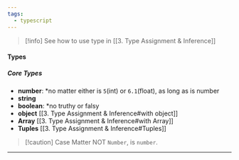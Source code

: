 ```yaml
---
tags:
  - typescript
---
```


>[!info]
>See how to use type in [[3. Type Assignment & Inference]]

#### Types
##### Core Types
- **number**: *no matter either is `5`(int) or `6.1`(float), as long as is number
- **string**
- **boolean**: *no truthy or falsy
- **object** [[3. Type Assignment & Inference#with object]]
- **Array** [[3. Type Assignment & Inference#with Array]]
- **Tuples** [[3. Type Assignment & Inference#Tuples]]

>[!caution] Case Matter
NOT `Number`, is `number`. 

---


